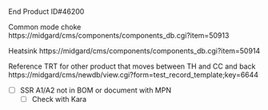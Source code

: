 End Product ID#46200

Common mode choke
https://midgard/cms/components/components_db.cgi?item=50913

Heatsink
https://midgard/cms/components/components_db.cgi?item=50914


Reference TRT for other product that moves between TH and CC and back
https://midgard/cms/newdb/view.cgi?form=test_record_template;key=6644


- [ ] SSR A1/A2 not in BOM or document with MPN
	- [ ] Check with Kara